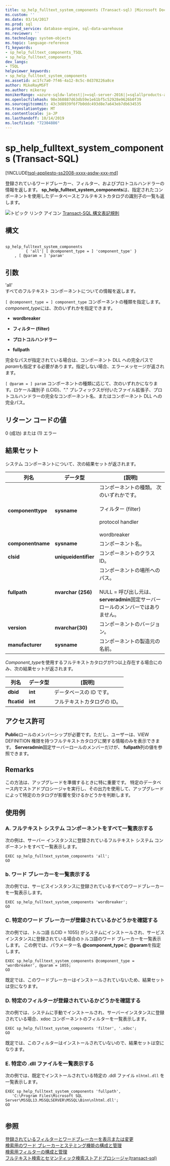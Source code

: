 ```yaml
---
title: sp_help_fulltext_system_components (Transact-sql) |Microsoft Docs
ms.custom: ''
ms.date: 03/14/2017
ms.prod: sql
ms.prod_service: database-engine, sql-data-warehouse
ms.reviewer: ''
ms.technology: system-objects
ms.topic: language-reference
f1_keywords:
- sp_help_fulltext_components_TSQL
- sp_help_fulltext_components
dev_langs:
- TSQL
helpviewer_keywords:
- sp_help_fulltext_system_components
ms.assetid: ac1fc7a0-7f46-4a12-8c5c-8d378226a8ce
author: MikeRayMSFT
ms.author: mikeray
monikerRange: =azure-sqldw-latest||>=sql-server-2016||=sqlallproducts-allversions||>=sql-server-linux-2017||=azuresqldb-mi-current
ms.openlocfilehash: 98e360887d63db59e1e61bf5c52928e9626b0f39
ms.sourcegitcommit: 43c3d8939f6f7b0ddc493d8e7a643eb7db634535
ms.translationtype: MT
ms.contentlocale: ja-JP
ms.lasthandoff: 10/14/2019
ms.locfileid: "72304886"
---
```

# <a name="sp_help_fulltext_system_components-transact-sql"></a>sp_help_fulltext_system_components (Transact-SQL)
[!INCLUDE[tsql-appliesto-ss2008-xxxx-asdw-xxx-md](../../includes/tsql-appliesto-ss2008-xxxx-asdw-xxx-md.md)]

  登録されているワードブレーカー、フィルター、およびプロトコルハンドラーの情報を返します。 **sp_help_fulltext_system_components**は、指定されたコンポーネントを使用したデータベースとフルテキストカタログの識別子の一覧も返します。  
  
 ![トピック リンク アイコン](../../database-engine/configure-windows/media/topic-link.gif "トピック リンク アイコン") [Transact-SQL 構文表記規則](../../t-sql/language-elements/transact-sql-syntax-conventions-transact-sql.md)  
  
## <a name="syntax"></a>構文  
  
```  
  
sp_help_fulltext_system_components   
         { 'all'| [ @component_type = ] 'component_type' }  
    , [ @param = ] 'param'  
```  
  
## <a name="arguments"></a>引数  
 'all'  
 すべてのフルテキスト コンポーネントについての情報を返します。  
  
`[ @component_type = ] component_type` コンポーネントの種類を指定します。 *component_type*には、次のいずれかを指定できます。  
  
-   **wordbreaker**  
  
-   **フィルター (filter)**  
  
-   **プロトコルハンドラー**  
  
-   **fullpath**  
  
 完全なパスが指定されている場合は、コンポーネント DLL への完全パスで*param*も指定する必要があります。指定しない場合、エラーメッセージが返されます。  
  
`[ @param = ] param` コンポーネントの種類に応じて、次のいずれかになります。ロケール識別子 (LCID)、"." プレフィックスが付いたファイル拡張子、プロトコルハンドラーの完全なコンポーネント名、またはコンポーネント DLL への完全パス。  
  
## <a name="return-code-values"></a>リターン コードの値  
 0 (成功) または (1) エラー  
  
## <a name="result-sets"></a>結果セット  
 システム コンポーネントについて、次の結果セットが返されます。  
  
|列名|データ型|[説明]|  
|-----------------|---------------|-----------------|  
|**componenttype**|**sysname**|コンポーネントの種類。 次のいずれかです。<br /><br /> フィルター (filter)<br /><br /> protocol handler<br /><br /> wordbreaker|  
|**componentname**|**sysname**|コンポーネント名。|  
|**clsid**|**uniqueidentifier**|コンポーネントのクラス ID。|  
|**fullpath**|**nvarchar (256)**|コンポーネントの場所へのパス。<br /><br /> NULL = 呼び出し元は、 **serveradmin**固定サーバーロールのメンバーではありません。|  
|**version**|**nvarchar(30)**|コンポーネントのバージョン。|  
|**manufacturer**|**sysname**|コンポーネントの製造元の名前。|  
  
 *Component_type*を使用するフルテキストカタログが1つ以上存在する場合にのみ、次の結果セットが返されます。  
  
|列名|データ型|[説明]|  
|-----------------|---------------|-----------------|  
|**dbid**|**int**|データベースの ID です。|  
|**ftcatid**|**int**|フルテキストカタログの ID。|  
  
## <a name="permissions"></a>アクセス許可  
 **Public**ロールのメンバーシップが必要です。ただし、ユーザーは、VIEW DEFINITION 権限を持つフルテキストカタログに関する情報のみを表示できます。 **Serveradmin**固定サーバーロールのメンバーだけが、 **fullpath**列の値を参照できます。  
  
## <a name="remarks"></a>Remarks  
 この方法は、アップグレードを準備するときに特に重要です。 特定のデータベース内でストアドプロシージャを実行し、その出力を使用して、アップグレードによって特定のカタログが影響を受けるかどうかを判断します。  
  
## <a name="examples"></a>使用例  
  
### <a name="a-listing-all-full-text-system-components"></a>A. フルテキスト システム コンポーネントをすべて一覧表示する  
 次の例は、サーバー インスタンスに登録されているフルテキスト システム コンポーネントをすべて一覧表示します。  
  
```  
EXEC sp_help_fulltext_system_components 'all';  
GO  
```  
  
### <a name="b-listing-word-breakers"></a>b. ワード ブレーカーを一覧表示する  
 次の例では、サービスインスタンスに登録されているすべてのワードブレーカーを一覧表示します。  
  
```  
EXEC sp_help_fulltext_system_components 'wordbreaker';  
GO  
```  
  
### <a name="c-determining-whether-a-specific-word-breaker-is-registered"></a>C. 特定のワード ブレーカーが登録されているかどうかを確認する  
 次の例では、トルコ語 (LCID = 1055) がシステムにインストールされ、サービス インスタンスに登録されている場合のトルコ語のワード ブレーカーを一覧表示します。 この例では、パラメーター名 **\@component_type**と **\@param**を指定します。  
  
```  
EXEC sp_help_fulltext_system_components @component_type = 'wordbreaker', @param = 1055;  
GO  
```  
  
 既定では、このワードブレーカーはインストールされていないため、結果セットは空になります。  
  
### <a name="d-determining-whether-a-specific-filter-has-been-registered"></a>D. 特定のフィルターが登録されているかどうかを確認する  
 次の例では、システムに手動でインストールされ、サーバーインスタンスに登録されている場合、xdoc コンポーネントのフィルターを一覧表示します。  
  
```  
EXEC sp_help_fulltext_system_components 'filter', '.xdoc';  
GO  
```  
  
 既定では、このフィルターはインストールされていないので、結果セットは空になります。  
  
### <a name="e-listing-a-specific-dll-file"></a>E. 特定の .dll ファイルを一覧表示する  
 次の例では、既定でインストールされている特定の .ddl ファイル `nlhtml.dll` を一覧表示します。  
  
```  
EXEC sp_help_fulltext_system_components 'fullpath',   
   'C:\Program Files\Microsoft SQL Server\MSSQL13.MSSQLSERVER\MSSQL\Binn\nlhtml.dll';  
GO  
  
```  
  
## <a name="see-also"></a>参照  
 [登録されているフィルターとワードブレーカーを表示または変更](../../relational-databases/search/view-or-change-registered-filters-and-word-breakers.md)   
 [検索用のワード ブレーカーとステミング機能の構成と管理](../../relational-databases/search/configure-and-manage-word-breakers-and-stemmers-for-search.md)   
 [検索用フィルターの構成と管理](../../relational-databases/search/configure-and-manage-filters-for-search.md)   
 [フルテキスト検索とセマンティック検索ストアドプロシージャ&#40;transact-sql&#41;](../../relational-databases/system-stored-procedures/full-text-search-and-semantic-search-stored-procedures-transact-sql.md)  
  
  
